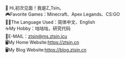 👋 Hi,初次见面！我是Z_Tsin。<br>
🎮Favorite Games：Minecraft、Apex Legands、CS:GO<br>
🏳️‍🌈The Language Used：简体中文、English<br>
☕My Hobby：咕咕咕，研究代码<br>
📧E-MAIL：ztsin@ms.ztsin.icu<br>
🖥️My Home Website:https://ztsin.cn<br>
🖥️My Blog Website:https://blog.ztsin.cn<br>
